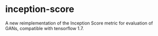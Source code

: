 # inception-score
A new reimplementation of the Inception Score metric for evaluation of GANs, compatible with tensorflow 1.7.
